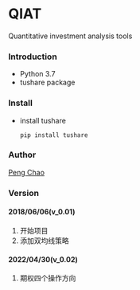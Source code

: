 QIAT
===
Quantitative investment analysis tools

### Introduction ###

* Python 3.7
* tushare package

### Install ###
* install tushare

    `pip install tushare`

### Author ###

[Peng Chao](!http://www.p-chao.com)

### Version ###

#### 2018/06/06(v_0.01) ####

1. 开始项目
2. 添加双均线策略

#### 2022/04/30(v_0.02) ####

1. 期权四个操作方向

